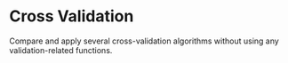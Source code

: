 # Cross Validation
Compare and apply several cross-validation algorithms without using any validation-related functions.  

